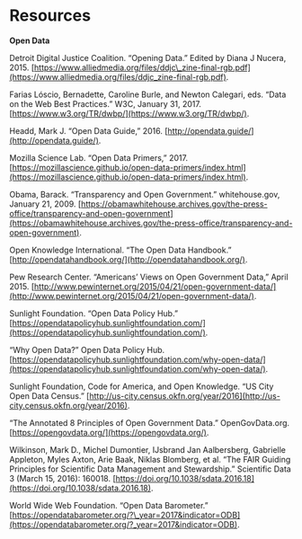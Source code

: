 # Resources

**Open Data**

Detroit Digital Justice Coalition. “Opening Data.” Edited by Diana J Nucera, 2015. [https://www.alliedmedia.org/files/ddjc\_zine-final-rgb.pdf](https://www.alliedmedia.org/files/ddjc_zine-final-rgb.pdf).

Farias Lóscio, Bernadette, Caroline Burle, and Newton Calegari, eds. “Data on the Web Best Practices.” W3C, January 31, 2017. [https://www.w3.org/TR/dwbp/](https://www.w3.org/TR/dwbp/).

Headd, Mark J. “Open Data Guide,” 2016. [http://opendata.guide/](http://opendata.guide/).

Mozilla Science Lab. “Open Data Primers,” 2017. [https://mozillascience.github.io/open-data-primers/index.html](https://mozillascience.github.io/open-data-primers/index.html).

Obama, Barack. “Transparency and Open Government.” whitehouse.gov, January 21, 2009. [https://obamawhitehouse.archives.gov/the-press-office/transparency-and-open-government](https://obamawhitehouse.archives.gov/the-press-office/transparency-and-open-government).

Open Knowledge International. “The Open Data Handbook.”  [http://opendatahandbook.org/](http://opendatahandbook.org/).

Pew Research Center. “Americans’ Views on Open Government Data,” April 2015. [http://www.pewinternet.org/2015/04/21/open-government-data/](http://www.pewinternet.org/2015/04/21/open-government-data/).

Sunlight Foundation. “Open Data Policy Hub.”  [https://opendatapolicyhub.sunlightfoundation.com/](https://opendatapolicyhub.sunlightfoundation.com/).

“Why Open Data?” Open Data Policy Hub.  [https://opendatapolicyhub.sunlightfoundation.com/why-open-data/](https://opendatapolicyhub.sunlightfoundation.com/why-open-data/).

Sunlight Foundation, Code for America, and Open Knowledge. “US City Open Data Census.”  [http://us-city.census.okfn.org/year/2016](http://us-city.census.okfn.org/year/2016).

“The Annotated 8 Principles of Open Government Data.” OpenGovData.org.  [https://opengovdata.org/](https://opengovdata.org/).

Wilkinson, Mark D., Michel Dumontier, IJsbrand Jan Aalbersberg, Gabrielle Appleton, Myles Axton, Arie Baak, Niklas Blomberg, et al. “The FAIR Guiding Principles for Scientific Data Management and Stewardship.” Scientific Data 3 \(March 15, 2016\): 160018. [https://doi.org/10.1038/sdata.2016.18](https://doi.org/10.1038/sdata.2016.18).

World Wide Web Foundation. “Open Data Barometer.” [https://opendatabarometer.org/?\_year=2017&indicator=ODB](https://opendatabarometer.org/?_year=2017&indicator=ODB).

